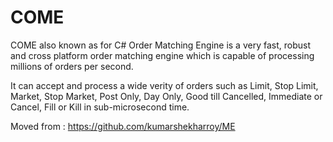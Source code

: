 # COME 
COME also known as for C# Order Matching Engine is a very fast, robust and cross platform order matching engine which is capable of processing millions of orders per second. 

It can accept and process a wide verity of orders such as Limit, Stop Limit, Market, Stop Market, Post Only, Day Only, Good till Cancelled, Immediate or Cancel, Fill or Kill in sub-microsecond time.

Moved from : https://github.com/kumarshekharroy/ME

